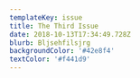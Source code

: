 ```yaml
---
templateKey: issue
title: The Third Issue
date: 2018-10-13T17:34:49.728Z
blurb: Bljsehfilsjrg
backgroundColor: '#42e8f4'
textColor: '#f441d9'
---
```


